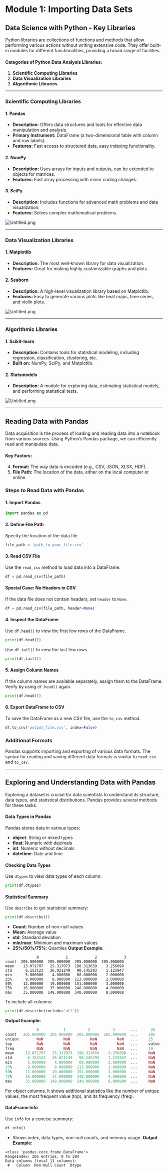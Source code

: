 

# Module 1: Importing Data Sets
## Data Science with Python - Key Libraries
Python libraries are collections of functions and methods that allow performing various actions without writing extensive code. They offer built-in modules for different functionalities, providing a broad range of facilities.
#### Categories of Python Data Analysis Libraries:
1. **Scientific Computing Libraries**
2. **Data Visualization Libraries**
3. **Algorithmic Libraries**

___
### Scientific Computing Libraries
#### 1. **Pandas**
- **Description:** Offers data structures and tools for effective data manipulation and analysis.
- **Primary Instrument:** DataFrame (a two-dimensional table with column and row labels).
- **Features:** Fast access to structured data, easy indexing functionality.
#### 2. **NumPy**
- **Description:** Uses arrays for inputs and outputs, can be extended to objects for matrices.
- **Features:** Fast array processing with minor coding changes.
#### 3. **SciPy**
- **Description:** Includes functions for advanced math problems and data visualization.
- **Features:** Solves complex mathematical problems.

![Untitled.png](https://prod-files-secure.s3.us-west-2.amazonaws.com/03e82b26-cccb-4906-bb56-adabcbdc0655/997ac361-58a8-4f04-bb0f-79fea4baa761/Untitled.png?X-Amz-Algorithm=AWS4-HMAC-SHA256&X-Amz-Content-Sha256=UNSIGNED-PAYLOAD&X-Amz-Credential=ASIAZI2LB466TRREFZ46%2F20250131%2Fus-west-2%2Fs3%2Faws4_request&X-Amz-Date=20250131T231315Z&X-Amz-Expires=3600&X-Amz-Security-Token=IQoJb3JpZ2luX2VjEL7%2F%2F%2F%2F%2F%2F%2F%2F%2F%2FwEaCXVzLXdlc3QtMiJIMEYCIQDEVgZFI3QU9dWbTWPkCyRw07Fw2BmPXLC4PRUB9dkgLQIhAKFUTghecbOjyknaTfJVhTVv1hhFdGs0Q6efI3X5J3H9KogECMf%2F%2F%2F%2F%2F%2F%2F%2F%2F%2FwEQABoMNjM3NDIzMTgzODA1Igz8tOlr%2FEUV1uqsFNoq3ANIB4vFdr51%2FkX56FVuN7gHNhMGsHR2Ste0cfv8v15Rh3hG2eDIdOhsgVvZekwMTHNV%2BcE1Gydnrjun15VfvYnpdjD%2BWET6srThyRvtwzUPneg7DXU47JvnN5WC%2FkKLKwlAMqTeZoprytZNhvJMMdDEvotdttksAv%2ByGKAOr1JJ1EZaQ2Vy%2BhN2EZtepr7%2FGUgi32y6aXOpin1d5AY%2F0gDKHnvZuJ7SNJjqwxsyR%2FXydzZC4ldaZ18En1BeqVqyY7BI5X47lNtrOO9lCWLp4WIvNvn1%2FISeDaWv%2FoXyqf9tgf4hvFek4jmVRM2M5jdY4EfW9U7ENqBIuXOjkM2%2BCZsE9JpTKNilaASuOo9OixSZvzvEvwuLSuTa3Bf0hU1JfN6WJdH4YMu4CC5HKjSs4Ht9mFKiDK6C8Uzqk4VnAEze61RI7kCcfkM7Jjejjg19GKdHoZRTbIG0dWNloXwsVvNjDvO5mQ%2Bhm8twhFxD097QGJQ8u6eBWmoiz1%2FQ2G32wfWj7%2FqxzCEzhZrlAkvbfZE%2FxaykzspO2RQRnxkvUijKsC9Ay0KvSeEFbwUM0Y9CJTC7YduJhTJhHRiZ0yZrFLQ0ZyOHYuK7MUV8aNjh4%2F0dnJoPZ6kd3nNKfQy%2FozCDlPW8BjqkAZS5QYbGkmXatiUrRru6Mu2j0rgUF70qSGiGUt7Bv0YyOGf%2FaZiUcohuIPnTaIoqA%2ByeIdrkHC5HOXmveFLwCvFoaiLw8ZxELGegFPLuMrB5kKgFK%2Ba09YW2QiyTcfuBAqAmMpLF%2F3ywsliySHpr%2BndAI%2FRjjblJANIDDna8GfjutsrgXrk8jiqcCmtJAirfgJw24Z28eI2ppauPi%2BFVTTHhk0%2By&X-Amz-Signature=b3028b78dee0bb0a8952d65d0982dfdf624827f3e51e45897faaf09692562fe6&X-Amz-SignedHeaders=host&x-id=GetObject)
___
### Data Visualization Libraries
#### 1. **Matplotlib**
- **Description:** The most well-known library for data visualization.
- **Features:** Great for making highly customizable graphs and plots.
#### 2. **Seaborn**
- **Description:** A high-level visualization library based on Matplotlib.
- **Features:** Easy to generate various plots like heat maps, time series, and violin plots.

![Untitled.png](https://prod-files-secure.s3.us-west-2.amazonaws.com/03e82b26-cccb-4906-bb56-adabcbdc0655/733d1e42-5a53-4fd8-90c1-3d85254369a6/Untitled.png?X-Amz-Algorithm=AWS4-HMAC-SHA256&X-Amz-Content-Sha256=UNSIGNED-PAYLOAD&X-Amz-Credential=ASIAZI2LB4665QLFHXNA%2F20250131%2Fus-west-2%2Fs3%2Faws4_request&X-Amz-Date=20250131T231314Z&X-Amz-Expires=3600&X-Amz-Security-Token=IQoJb3JpZ2luX2VjEL7%2F%2F%2F%2F%2F%2F%2F%2F%2F%2FwEaCXVzLXdlc3QtMiJHMEUCIAHMmbFpJMLJBzsLleNY2vJHrpJBU7r7vyGJIuE%2FLdCOAiEA0chPjM1o%2FO1uIc25yh56PQCGrZv5Z2xivvt7m1DyrQIqiAQIx%2F%2F%2F%2F%2F%2F%2F%2F%2F%2F%2FARAAGgw2Mzc0MjMxODM4MDUiDCbag4JMEJqTyv0qpCrcA2PinUqsIFEf50sS7E2AE8AcSLrIhC30vs7jLCgKc3WrnS%2F0ZCG550f5U0bRUtXuh2hL%2BrYUQjT9b4vjOlrvP6qjwg%2F9cZyhxpgiv1XOE2fCoT%2FKOKzY4wWa2XMGOLmRvw6TRVki3KXqUmPr52v%2BFQtWrLTBfoxSDrxEcHGnaryt4pUEgNoGWURl8zyREDLWJYTVSZH2Mwu7QeBK2HqZxeApmY070e8VCEkVMXicqw0Ve1rjhU%2F4O8M38zGN2kYfx5e129cP3U1Ch4QhGpHYRsWdGqg5aB9JEUD0S1nA4GQXi6B4lZCJ5Pt6%2B%2BrSBlEbgcwHZZO1CGS3pzL4f8SPXQXLhm0YDqjo3HNDouIvF9XSBOw4%2BT2KdE0yyBklP%2FoUlesRaHvSrWtLuBF7dR0tMz3h1nJo98Uov5orGPbF88ymW7RKAACQczw8i8kblJnJ75m9aYWd37Yw%2By8NCSbIg8GBEfdQpaybOZaVzViXrPKg5LgjJQTt1REpkoDVoHDviuJt42eHd6B1wOidjXf6tKpXyWnWkl9%2BHrawHAaJIjNisbhzOX6DFpypDa%2F0GSFwK42CTHFRFTk6rpw2PYU8IWNLJoTTmjyS519n2bl5tIroEl8VMBnGRoWusrkPMNKT9bwGOqUBGG%2BYedVkmZTNk%2BqRNqX2VeizjB3hSxSTV%2BTVMC2stlFeRavLNOA%2FvQ8KeQq8EpEZo5a8e6vklBGzgtS0E6bTIY5vfRbs%2BcFgNBZemD8%2Bu1I7OK3mL5PXnc%2F5%2FxRi%2FpDrgAI4YQ1iD3fGIRlSmsldxitnTX4ugyVLv8jwxiVL9aZNK5WeQV3oc%2FZc9f9Thb25bwXUJJMe09XdxUlXWUAz8epUNmwj&X-Amz-Signature=7b25039952f2b9f079a5247e859970afb583acd5de8dde74e61b1ab7abffc3d2&X-Amz-SignedHeaders=host&x-id=GetObject)
___
### Algorithmic Libraries
#### 1. **Scikit-learn**
- **Description:** Contains tools for statistical modeling, including regression, classification, clustering, etc.
- **Built on:** NumPy, SciPy, and Matplotlib.
#### 2. **Statsmodels**
- **Description:** A module for exploring data, estimating statistical models, and performing statistical tests.

![Untitled.png](https://prod-files-secure.s3.us-west-2.amazonaws.com/03e82b26-cccb-4906-bb56-adabcbdc0655/c62885f5-417d-4179-834f-d68f8f2bdf39/Untitled.png?X-Amz-Algorithm=AWS4-HMAC-SHA256&X-Amz-Content-Sha256=UNSIGNED-PAYLOAD&X-Amz-Credential=ASIAZI2LB4665QLFHXNA%2F20250131%2Fus-west-2%2Fs3%2Faws4_request&X-Amz-Date=20250131T231314Z&X-Amz-Expires=3600&X-Amz-Security-Token=IQoJb3JpZ2luX2VjEL7%2F%2F%2F%2F%2F%2F%2F%2F%2F%2FwEaCXVzLXdlc3QtMiJHMEUCIAHMmbFpJMLJBzsLleNY2vJHrpJBU7r7vyGJIuE%2FLdCOAiEA0chPjM1o%2FO1uIc25yh56PQCGrZv5Z2xivvt7m1DyrQIqiAQIx%2F%2F%2F%2F%2F%2F%2F%2F%2F%2F%2FARAAGgw2Mzc0MjMxODM4MDUiDCbag4JMEJqTyv0qpCrcA2PinUqsIFEf50sS7E2AE8AcSLrIhC30vs7jLCgKc3WrnS%2F0ZCG550f5U0bRUtXuh2hL%2BrYUQjT9b4vjOlrvP6qjwg%2F9cZyhxpgiv1XOE2fCoT%2FKOKzY4wWa2XMGOLmRvw6TRVki3KXqUmPr52v%2BFQtWrLTBfoxSDrxEcHGnaryt4pUEgNoGWURl8zyREDLWJYTVSZH2Mwu7QeBK2HqZxeApmY070e8VCEkVMXicqw0Ve1rjhU%2F4O8M38zGN2kYfx5e129cP3U1Ch4QhGpHYRsWdGqg5aB9JEUD0S1nA4GQXi6B4lZCJ5Pt6%2B%2BrSBlEbgcwHZZO1CGS3pzL4f8SPXQXLhm0YDqjo3HNDouIvF9XSBOw4%2BT2KdE0yyBklP%2FoUlesRaHvSrWtLuBF7dR0tMz3h1nJo98Uov5orGPbF88ymW7RKAACQczw8i8kblJnJ75m9aYWd37Yw%2By8NCSbIg8GBEfdQpaybOZaVzViXrPKg5LgjJQTt1REpkoDVoHDviuJt42eHd6B1wOidjXf6tKpXyWnWkl9%2BHrawHAaJIjNisbhzOX6DFpypDa%2F0GSFwK42CTHFRFTk6rpw2PYU8IWNLJoTTmjyS519n2bl5tIroEl8VMBnGRoWusrkPMNKT9bwGOqUBGG%2BYedVkmZTNk%2BqRNqX2VeizjB3hSxSTV%2BTVMC2stlFeRavLNOA%2FvQ8KeQq8EpEZo5a8e6vklBGzgtS0E6bTIY5vfRbs%2BcFgNBZemD8%2Bu1I7OK3mL5PXnc%2F5%2FxRi%2FpDrgAI4YQ1iD3fGIRlSmsldxitnTX4ugyVLv8jwxiVL9aZNK5WeQV3oc%2FZc9f9Thb25bwXUJJMe09XdxUlXWUAz8epUNmwj&X-Amz-Signature=f10092f82273356cb044d98d660c8bf73e4f8fa5b784a3b6b8db4de9cf401f8f&X-Amz-SignedHeaders=host&x-id=GetObject)
___
## Reading Data with Pandas
Data acquisition is the process of loading and reading data into a notebook from various sources. Using Python’s Pandas package, we can efficiently read and manipulate data.
#### Key Factors:
4. **Format:** The way data is encoded (e.g., CSV, JSON, XLSX, HDF).
5. **File Path:** The location of the data, either on the local computer or online.
### Steps to Read Data with Pandas
#### 1. **Import Pandas**
```python
import pandas as pd
```
#### 2. **Define File Path**
Specify the location of the data file.
```python
file_path = 'path_to_your_file.csv'
```
#### 3. **Read CSV File**
Use the `read_csv` method to load data into a DataFrame.
```python
df = pd.read_csv(file_path)
```
#### Special Case: No Headers in CSV
If the data file does not contain headers, set `header` to `None`.
```python
df = pd.read_csv(file_path, header=None)
```
#### 4. **Inspect the DataFrame**
Use `df.head()` to view the first few rows of the DataFrame.
```python
print(df.head())
```
Use `df.tail()` to view the last few rows.
```python
print(df.tail())
```
#### 5. **Assign Column Names**
If the column names are available separately, assign them to the DataFrame.
Verify by using `df.head()` again.
```python
print(df.head())
```
#### 6. **Export DataFrame to CSV**
To save the DataFrame as a new CSV file, use the `to_csv` method.
```python
df.to_csv('output_file.csv', index=False)
```
### Additional Formats
Pandas supports importing and exporting of various data formats. The syntax for reading and saving different data formats is similar to `read_csv` and `to_csv`.
___
## Exploring and Understanding Data with Pandas
Exploring a dataset is crucial for data scientists to understand its structure, data types, and statistical distributions. Pandas provides several methods for these tasks.
#### Data Types in Pandas
Pandas stores data in various types:
- **object**: String or mixed types
- **float**: Numeric with decimals
- **int**: Numeric without decimals
- **datetime**: Date and time
#### Checking Data Types
Use `dtypes` to view data types of each column:
```python
print(df.dtypes)
```
#### Statistical Summary
Use `describe` to get statistical summary:
```python
print(df.describe())
```
- **Count**: Number of non-null values
- **Mean**: Average value
- **std**: Standard deviation
- **min/max**: Minimum and maximum values
- **25%/50%/75%**: Quartiles
**Output Example:**
```plain text
              0            1            2            3
count  205.000000  205.000000  205.000000  205.000000
mean    13.071707   25.317073  198.313659    3.256098
std      6.153123   26.021249   90.145293    1.125947
min      5.000000    4.000000   68.000000    2.000000
25%      9.000000    8.000000  113.000000    2.000000
50%     12.000000   19.000000  151.000000    3.000000
75%     16.000000   37.000000  248.000000    4.000000
max     35.000000  148.000000  540.000000    8.000000
```
To include all columns:
```python
print(df.describe(include='all'))
```
**Output Example:**
```r
              0           1          2          3       ...      25       26       27
count   205.000000  205.000000  205.000000  205.000000  ...     205      205      205
unique        NaN         NaN         NaN         NaN   ...     25       25       25
top           NaN         NaN         NaN         NaN   ...     value    value    value
freq          NaN         NaN         NaN         NaN   ...     10       10       10
mean     13.071707   25.317073  198.313659    3.256098  ...     NaN      NaN      NaN
std       6.153123   26.021249   90.145293    1.125947  ...     NaN      NaN      NaN
min       5.000000    4.000000   68.000000    2.000000  ...     NaN      NaN      NaN
25%       9.000000    8.000000  113.000000    2.000000  ...     NaN      NaN      NaN
50%      12.000000   19.000000  151.000000    3.000000  ...     NaN      NaN      NaN
75%      16.000000   37.000000  248.000000    4.000000  ...     NaN      NaN      NaN
max      35.000000  148.000000  540.000000    8.000000  ...     NaN      NaN      NaN
```
For object columns, it shows additional statistics like the number of unique values, the most frequent value (top), and its frequency (freq).
#### DataFrame Info
Use `info` for a concise summary:
```python
df.info()
```
- Shows index, data types, non-null counts, and memory usage.
**Output Example:**
```less
<class 'pandas.core.frame.DataFrame'>
RangeIndex: 205 entries, 0 to 204
Data columns (total 11 columns):
 #   Column  Non-Null Count  Dtype
